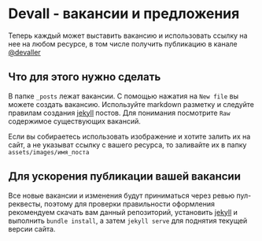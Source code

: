 # Devall - вакансии и предложения 

Теперь каждый может выставить вакансию и использовать ссылку на нее на любом ресурсе, в том числе получить публикацию в канале [@devaller](http://t.me/devaller)

## Что для этого нужно сделать

В папке `_posts` лежат вакансии. С помощью нажатия на `New file` вы можете создать вакансию. Используйте markdown разметку и следуйте правилам создания [jekyll](http://jekyllrb.com/) постов. Для понимания посмотрите `Raw` содержимое существующих вакансий.

Если вы собираетесь использовать изображение и хотите залить их на сайт, а не указыват ссылку с вашего ресурса, то заливайте их в папку `assets/images/имя_поста`

## Для ускорения публикации вашей вакансии

Все новые вакансии и изменения будут приниматься через ревью пул-реквесты, поэтому для проверки правильности оформления рекомендуем скачать вам данный репозиторий, установить [jekyll](http://jekyllrb.com/) и выполнить `bundle install`, а затем `jekyll serve` для поднятия текущей версии сайта.